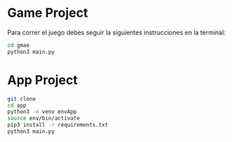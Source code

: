 # Game Project

Para correr el juego debes seguir la siguientes instrucciones en la terminal:

```sh
cd gmae
python3 main.py
````

# App Project

```sh
git clone
cd app
python3 -m venv envApp
source env/bin/activate
pip3 install -r requirements.txt
python3 main.py
```







